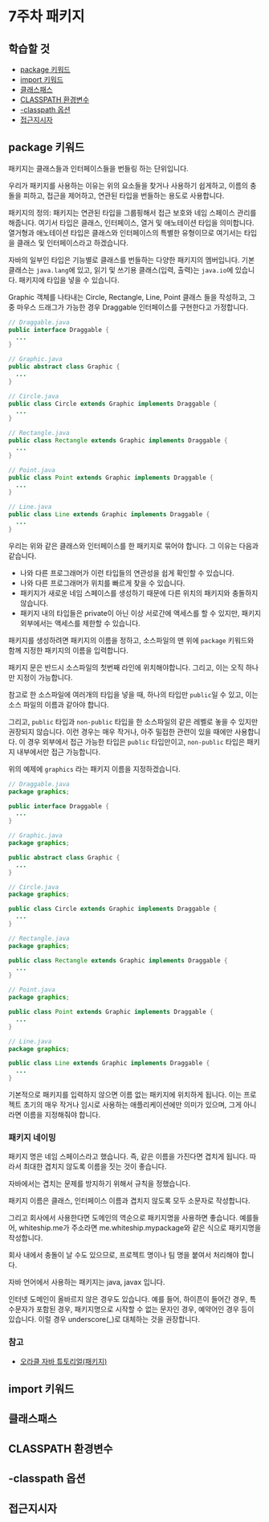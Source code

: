 # 7주차 패키지

## 학습할 것

- [package 키워드](#package-키워드)
- [import 키워드](#import-키워드)
- [클래스패스](#클래스패스)
- [CLASSPATH 환경변수](#classpath-환경변수)
- [-classpath 옵션](#-classpath-옵션)
- [접근지시자](#접근지시자)

## package 키워드

패키지는 클래스들과 인터페이스들을 번들링 하는 단위입니다.

우리가 패키지를 사용하는 이유는 위의 요소들을 찾거나 사용하기 쉽게하고, 이름의 충돌을 피하고, 접근을 제어하고, 연관된 타입을 번들하는 용도로 사용합니다.

패키지의 정의: 패키지는 연관된 타입을 그룹핑해서 접근 보호와 네임 스페이스 관리를 해줍니다. 여기서 타입은 클래스, 인터페이스, 열거 및 애노테이션 타입을 의미합니다. 열거형과 애노테이션 타입은 클래스와 인터페이스의 특별한 유형이므로 여기서는 타입을 클래스 및 인터페이스라고 하겠습니다.

자바의 일부인 타입은 기능별로 클래스를 번들하는 다양한 패키지의 멤버입니다. 기본 클래스는 `java.lang`에 있고, 읽기 및 쓰기용 클래스(입력, 출력)는 `java.io`에 있습니다. 패키지에 타입을 넣을 수 있습니다.

Graphic 객체를 나타내는 Circle, Rectangle, Line, Point 클래스 들을 작성하고, 그 중 마우스 드래그가 가능한 경우 Draggable 인터페이스를 구현한다고 가정합니다.

```java
// Draggable.java
public interface Draggable {
  ...
}

// Graphic.java
public abstract class Graphic {
  ...
}

// Circle.java
public class Circle extends Graphic implements Draggable {
  ...
}

// Rectangle.java
public class Rectangle extends Graphic implements Draggable {
  ...
}

// Point.java
public class Point extends Graphic implements Draggable {
  ...
}

// Line.java
public class Line extends Graphic implements Draggable {
  ...
}
```

우리는 위와 같은 클래스와 인터페이스를 한 패키지로 묶어야 합니다. 그 이유는 다음과 같습니다.

- 나와 다른 프로그래머가 이런 타입들의 연관성을 쉽게 확인할 수 있습니다.
- 나와 다른 프로그래머가 위치를 빠르게 찾을 수 있습니다.
- 패키지가 새로운 네임 스페이스를 생성하기 때문에 다른 위치의 패키지와 충돌하지 않습니다.
- 패키지 내의 타입들은 private이 아닌 이상 서로간에 액세스를 할 수 있지만, 패키지 외부에서는 액세스를 제한할 수 있습니다.

패키지를 생성하려면 패키지의 이름을 정하고, 소스파일의 맨 위에 `package` 키워드와 함께 지정한 패키지의 이름을 입력합니다.

패키지 문은 반드시 소스파일의 첫번째 라인에 위치해야합니다. 그리고, 이는 오직 하나만 지정이 가능합니다.

참고로 한 소스파일에 여러개의 타입을 넣을 때, 하나의 타입만 `public`일 수 있고, 이는 소스 파일의 이름과 같아야 합니다.

그리고, `public` 타입과 `non-public` 타입을 한 소스파일의 같은 레벨로 놓을 수 있지만 권장되지 않습니다. 이런 경우는 매우 작거나, 아주 밀접한 관련이 있을 때에만 사용합니다. 이 경우 외부에서 접근 가능한 타입은 `public` 타입만이고, `non-public` 타입은 패키지 내부에서만 접근 가능합니다.

위의 예제에 `graphics` 라는 패키지 이름을 지정하겠습니다.

```java
// Draggable.java
package graphics;

public interface Draggable {
  ...
}

// Graphic.java
package graphics;

public abstract class Graphic {
  ...
}

// Circle.java
package graphics;

public class Circle extends Graphic implements Draggable {
  ...
}

// Rectangle.java
package graphics;

public class Rectangle extends Graphic implements Draggable {
  ...
}

// Point.java
package graphics;

public class Point extends Graphic implements Draggable {
  ...
}

// Line.java
package graphics;

public class Line extends Graphic implements Draggable {
  ...
}
```

기본적으로 패키지를 입력하지 않으면 이름 없는 패키지에 위치하게 됩니다. 이는 프로젝트 초기의 매우 작거나 임시로 사용하는 애플리케이션에만 의미가 있으며, 그게 아니라면 이름을 지정해줘야 합니다.

### 패키지 네이밍

패키지 명은 네임 스페이스라고 했습니다. 즉, 같은 이름을 가진다면 겹치게 됩니다. 따라서 최대한 겹치지 않도록 이름을 짓는 것이 좋습니다.

자바에서는 겹치는 문제를 방지하기 위해서 규칙을 정했습니다.

패키지 이름은 클래스, 인터페이스 이름과 겹치지 않도록 모두 소문자로 작성합니다.

그리고 회사에서 사용한다면 도메인의 역순으로 패키지명을 사용하면 좋습니다. 예를들어, whiteship.me가 주소라면 me.whiteship.mypackage와 같은 식으로 패키지명을 작성합니다.

회사 내에서 충돌이 날 수도 있으므로, 프로젝트 명이나 팀 명을 붙여서 처리해야 합니다.

자바 언어에서 사용하는 패키지는 java, javax 입니다.

인터넷 도메인이 올바르지 않은 경우도 있습니다. 예를 들어, 하이픈이 들어간 경우, 특수문자가 포함된 경우, 패키지명으로 시작할 수 없는 문자인 경우, 예약어인 경우 등이 있습니다. 이럴 경우 underscore(_)로 대체하는 것을 권장합니다.

### 참고

- [오라클 자바 튜토리얼(패키지)](https://docs.oracle.com/javase/tutorial/java/package/index.html)

## import 키워드

## 클래스패스

## CLASSPATH 환경변수

## -classpath 옵션

## 접근지시자
